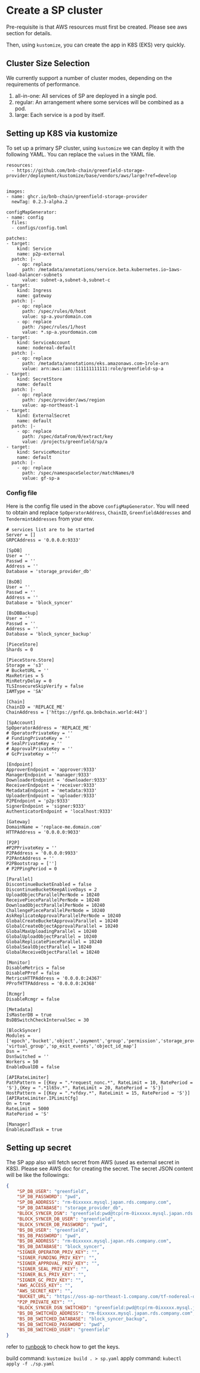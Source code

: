 # Create a SP cluster

Pre-requisite is that AWS resources must first be created. Please see aws section for details.

Then, using `kustomize`, you can create the app in K8S (EKS) very quickly.


## Cluster Size Selection
We currently support a number of cluster modes, depending on the requirements of performance.
1. all-in-one: All services of SP are deployed in a single pod.
2. regular: An arrangement where some services will be combined as a pod.
3. large: Each service is a pod by itself.

## Setting up K8S via kustomize

To set up a primary SP cluster, using `kustomize` we can deploy it with the following YAML. You can
replace the `value`s in the YAML file.

```
resources:
  - https://github.com/bnb-chain/greenfield-storage-provider/deployment/kustomize/base/vendors/aws/large?ref=develop


images:
- name: ghcr.io/bnb-chain/greenfield-storage-provider
  newTag: 0.2.3-alpha.2

configMapGenerator:
- name: config
  files:
  - configs/config.toml

patches:
- target:
    kind: Service
    name: p2p-external
  patch: |-
    - op: replace
      path: /metadata/annotations/service.beta.kubernetes.io~1aws-load-balancer-subnets
      value: subnet-a,subnet-b,subnet-c
- target:
    kind: Ingress
    name: gateway
  patch: |-
    - op: replace
      path: /spec/rules/0/host
      value: sp-a.yourdomain.com
    - op: replace
      path: /spec/rules/1/host
      value: *.sp-a.yourdomain.com
- target:
    kind: ServiceAccount
    name: nodereal-default
  patch: |-
    - op: replace
      path: /metadata/annotations/eks.amazonaws.com~1role-arn
      value: arn:aws:iam::111111111111:role/greenfield-sp-a
- target:
    kind: SecretStore
    name: default
  patch: |-
    - op: replace
      path: /spec/provider/aws/region
      value: ap-northeast-1
- target:
    kind: ExternalSecret
    name: default
  patch: |-
    - op: replace
      path: /spec/dataFrom/0/extract/key
      value: /projects/greenfield/sp/a
- target:
    kind: ServiceMonitor
    name: default
  patch: |-
    - op: replace
      path: /spec/namespaceSelector/matchNames/0
      value: gf-sp-a
```

### Config file

Here is the config file used in the above `configMapGenerator`. You will need to obtain and
replace `SpOperatorAddress`, `ChainID`, `GreenfieldAddresses` and `TendermintAddresses` from your env.

```
# services list are to be started
Server = []
GRPCAddress = '0.0.0.0:9333'

[SpDB]
User = ''
Passwd = ''
Address = ''
Database = 'storage_provider_db'

[BsDB]
User = ''
Passwd = ''
Address = ''
Database = 'block_syncer'

[BsDBBackup]
User = ''
Passwd = ''
Address = ''
Database = 'block_syncer_backup'

[PieceStore]
Shards = 0

[PieceStore.Store]
Storage = 's3'
# BucketURL = ''
MaxRetries = 5
MinRetryDelay = 0
TLSInsecureSkipVerify = false
IAMType = 'SA'

[Chain]
ChainID = 'REPLACE_ME'
ChainAddress = ['https://gnfd.qa.bnbchain.world:443']

[SpAccount]
SpOperatorAddress = 'REPLACE_ME'
# OperatorPrivateKey = ''
# FundingPrivateKey = ''
# SealPrivateKey = ''
# ApprovalPrivateKey = ''
# GcPrivateKey = ''

[Endpoint]
ApproverEndpoint = 'approver:9333'
ManagerEndpoint = 'manager:9333'
DownloaderEndpoint = 'downloader:9333'
ReceiverEndpoint = 'receiver:9333'
MetadataEndpoint = 'metadata:9333'
UploaderEndpoint = 'uploader:9333'
P2PEndpoint = 'p2p:9333'
SignerEndpoint = 'signer:9333'
AuthenticatorEndpoint = 'localhost:9333'

[Gateway]
DomainName = 'replace-me.domain.com'
HTTPAddress = '0.0.0.0:9033'

[P2P]
#P2PPrivateKey = ''
P2PAddress = '0.0.0.0:9933'
P2PAntAddress = ''
P2PBootstrap = ['']
# P2PPingPeriod = 0

[Parallel]
DiscontinueBucketEnabled = false
DiscontinueBucketKeepAliveDays = 2
UploadObjectParallelPerNode = 10240
ReceivePieceParallelPerNode = 10240
DownloadObjectParallelPerNode = 10240
ChallengePieceParallelPerNode = 10240
AskReplicateApprovalParallelPerNode = 10240
GlobalCreateBucketApprovalParallel = 10240
GlobalCreateObjectApprovalParallel = 10240
GlobalMaxUploadingParallel = 10240
GlobalUploadObjectParallel = 10240
GlobalReplicatePieceParallel = 10240
GlobalSealObjectParallel = 10240
GlobalReceiveObjectParallel = 10240

[Monitor]
DisableMetrics = false
DisablePProf = false
MetricsHTTPAddress = '0.0.0.0:24367'
PProfHTTPAddress = '0.0.0.0:24368'

[Rcmgr]
DisableRcmgr = false

[Metadata]
IsMasterDB = true
BsDBSwitchCheckIntervalSec = 30

[BlockSyncer]
Modules = ['epoch','bucket','object','payment','group','permission','storage_provider','prefix_tree', 'virtual_group','sp_exit_events','object_id_map']
Dsn = ""
DsnSwitched = ''
Workers = 50
EnableDualDB = false

[APIRateLimiter]
PathPattern = [{Key = ".*request_nonc.*", RateLimit = 10, RatePeriod = 'S'},{Key = ".*1l65v.*", RateLimit = 20, RatePeriod = 'S'}]
HostPattern = [{Key = ".*vfdxy.*", RateLimit = 15, RatePeriod = 'S'}]
[APIRateLimiter.IPLimitCfg]
On = true
RateLimit = 5000
RatePeriod = 'S'

[Manager]
EnableLoadTask = true
```


## Setting up secret

The SP app also will fetch secret from AWS (used as external secret in K8S). Please see AWS
doc for creating the secret. The secret JSON content will be like the followings:

```json
{
    "SP_DB_USER": "greenfield",
    "SP_DB_PASSWORD": "pwd",
    "SP_DB_ADDRESS": "rm-0ixxxxx.mysql.japan.rds.company.com",
    "SP_DB_DATABASE": "storage_provider_db",
    "BLOCK_SYNCER_DSN": "greenfield:pwd@tcp(rm-0ixxxxx.mysql.japan.rds.company.com)/block_syncer?parseTime=true&multiStatements=true&loc=Local",
    "BLOCK_SYNCER_DB_USER": "greenfield",
    "BLOCK_SYNCER_DB_PASSWORD": "pwd",
    "BS_DB_USER": "greenfield",
    "BS_DB_PASSWORD": "pwd",
    "BS_DB_ADDRESS": "rm-0ixxxxx.mysql.japan.rds.company.com",
    "BS_DB_DATABASE": "block_syncer",
    "SIGNER_OPERATOR_PRIV_KEY": "",
    "SIGNER_FUNDING_PRIV_KEY": "",
    "SIGNER_APPROVAL_PRIV_KEY": "",
    "SIGNER_SEAL_PRIV_KEY": "",
    "SIGNER_BLS_PRIV_KEY": "",
    "SIGNER_GC_PRIV_KEY": "",
    "AWS_ACCESS_KEY": "",
    "AWS_SECRET_KEY": "",
    "BUCKET_URL": "https://oss-ap-northeast-1.company.com/tf-nodereal-dev-greenfield-devnet-sp-a",
    "P2P_PRIVATE_KEY": "",
    "BLOCK_SYNCER_DSN_SWITCHED": "greenfield:pwd@tcp(rm-0ixxxxx.mysql.japan.rds.company.com)/block_syncer_backup?parseTime=true&multiStatements=true&loc=Local",
    "BS_DB_SWITCHED_ADDRESS": "rm-0ixxxxx.mysql.japan.rds.company.com",
    "BS_DB_SWITCHED_DATABASE": "block_syncer_backup",
    "BS_DB_SWITCHED_PASSWORD": "pwd",
    "BS_DB_SWITCHED_USER": "greenfield"
}
```

refer to [runbook](https://github.com/bnb-chain/greenfield-docs/blob/718b662489fd862f56c1a0b9748f357b71735bd0/src/guide/storage-provider/run-book/run-testnet-SP-node.md) to check how to get the keys.

build command: `kustomize build . > sp.yaml`
apply command: `kubectl apply -f ./sp.yaml`

